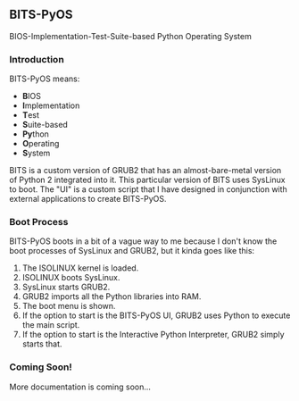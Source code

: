 ## BITS-PyOS
BIOS-Implementation-Test-Suite-based Python Operating System

### Introduction

BITS-PyOS means:
- **B**IOS
- **I**mplementation
- **T**est
- **S**uite-based
- **Py**thon
- **O**perating
- **S**ystem

BITS is a custom version of GRUB2 that has an almost-bare-metal version of Python 2 integrated into it. This particular version of BITS uses SysLinux to boot. The "UI" is a custom script that I have designed in conjunction with external applications to create BITS-PyOS.

### Boot Process

BITS-PyOS boots in a bit of a vague way to me because I don't know the boot processes of SysLinux and GRUB2, but it kinda goes like this:
1. The ISOLINUX kernel is loaded.
2. ISOLINUX boots SysLinux.
3. SysLinux starts GRUB2.
4. GRUB2 imports all the Python libraries into RAM.
5. The boot menu is shown.
6. If the option to start is the BITS-PyOS UI, GRUB2 uses Python to execute the main script.
7. If the option to start is the Interactive Python Interpreter, GRUB2 simply starts that.

### Coming Soon!

More documentation is coming soon...